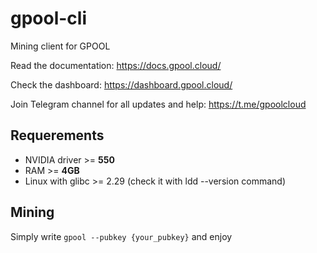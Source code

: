 # gpool-cli
Mining client for GPOOL 

Read the documentation: https://docs.gpool.cloud/

Check the dashboard: https://dashboard.gpool.cloud/

Join Telegram channel for all updates and help: https://t.me/gpoolcloud

## Requerements
- NVIDIA driver >= **550**
- RAM >= **4GB**
- Linux with glibc >= 2.29 (check it with ldd --version command)

## Mining
Simply write `gpool --pubkey {your_pubkey}` and enjoy
